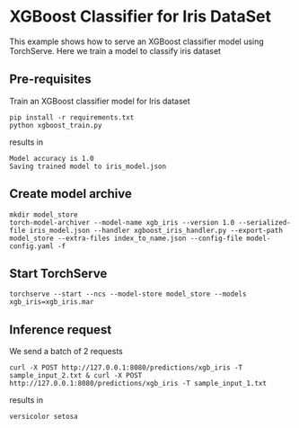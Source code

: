 # XGBoost Classifier for Iris DataSet

This example shows how to serve an XGBoost classifier model using TorchServe.
Here we train a model to classify iris dataset

## Pre-requisites

Train an XGBoost classifier model for Iris dataset

```
pip install -r requirements.txt
python xgboost_train.py
```

results in

```
Model accuracy is 1.0
Saving trained model to iris_model.json
```

## Create model archive

```
mkdir model_store
torch-model-archiver --model-name xgb_iris --version 1.0 --serialized-file iris_model.json --handler xgboost_iris_handler.py --export-path model_store --extra-files index_to_name.json --config-file model-config.yaml -f
```

## Start TorchServe

```
torchserve --start --ncs --model-store model_store --models xgb_iris=xgb_iris.mar
```

## Inference request

We send a batch of 2 requests
```
curl -X POST http://127.0.0.1:8080/predictions/xgb_iris -T sample_input_2.txt & curl -X POST http://127.0.0.1:8080/predictions/xgb_iris -T sample_input_1.txt
```

results in

```
versicolor setosa
```
